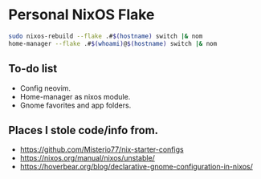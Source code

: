 # Personal NixOS Flake

```sh
sudo nixos-rebuild --flake .#$(hostname) switch |& nom
home-manager --flake .#$(whoami)@$(hostname) switch |& nom
```

## To-do list
- Config neovim.
- Home-manager as nixos module.
- Gnome favorites and app folders.

## Places I stole code/info from.
- https://github.com/Misterio77/nix-starter-configs
- https://nixos.org/manual/nixos/unstable/
- https://hoverbear.org/blog/declarative-gnome-configuration-in-nixos/
